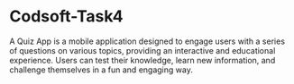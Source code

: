 # Codsoft-Task4
A Quiz App is a mobile application designed to engage users with a series of questions on various topics, providing an interactive and educational experience. Users can test their knowledge, learn new information, and challenge themselves in a fun and engaging way. 
